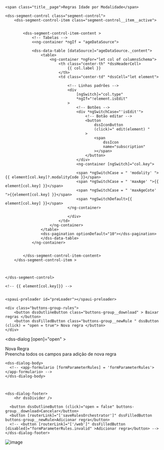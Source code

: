 <section class="container">

    <span class="title__page">Regras Idade por Modalidade</span>

    <dss-segment-control class="segment-control">
        <dss-segment-control-item class="segment-control__item__active">


            <dss-segment-control-item-content >
                <!-- Tabelas -->
                <<ng-container *ngIf = "ageDataSource">

                <dss-data-table [dataSource]="ageDataSource._content">
                    <table>
                        <ng-container *ngFor="let col of columnsSchema">
                            <th class="center-th" *dssHeaderCell>
                                {{ col.label }}
                            </th>
                            <td class="center-td" *dssCell="let element">

                                <!-- Linhas padrões -->
                                <div
                                    [ngSwitch]="col.type"
                                    *ngIf="!element.isEdit"
                                >
                                    <!-- Botões -->
                                    <div *ngSwitchCase="'isEdit'">
                                        <!-- Botão editar -->
                                        <button
                                            dssIconButton
                                            (click)=" edit(element) "
                                        >
                                            <span
                                                dssIcon
                                                name="subscription"
                                            ></span>
                                        </button>
                                    </div>
                                    <ng-container [ngSwitch]="col.key">

                                    <span *ngSwitchCase = " 'modality' ">{{ element[col.key]?.modalityCode }}</span>
                                    <span *ngSwitchCase = " 'maxAge' ">{{ element[col.key] }}</span>
                                    <span *ngSwitchCase = " 'maxAgeCote' ">{{element[col.key] }}</span>
                                    <span *ngSwitchDefault>{{ element[col.key] }}</span>
                                </ng-container>

                                </div>
                            </td>
                        </ng-container>
                    </table>
                    <dss-pagination optionDefault="10"></dss-pagination>
                    </dss-data-table>
                </ng-container>


            </dss-segment-control-item-content>
        </dss-segment-control-item >



    </dss-segment-control>

    <!-- {{ element[col.key]}} -->


    <spaui-preloader id="preLoader"></spaui-preloader>

    <div class="buttons-group-rules">
        <button dssOutlineButton class="buttons-group__download" > Baixar regras </button>
        <button dssFilledButton class="buttons-group__newRule " dssButton (click) = "open = true"> Nova regra </button>
    </div>

</section>

<!-- Modal para Create e Edit -->

<dss-dialog [open]="open" >
    <dss-dialog-header>
      <div class="title__dialog">Nova Regra</div>
      <span class="text__dialog">Preencha todos os campos para adição de nova regra</span>
    </dss-dialog-header>

    <dss-dialog-body>
      <!-- <app-formulario [formParameterRules] = 'formParameterRules'></app-formulario> -->
    </dss-dialog-body>



    <dss-dialog-footer>
        <hr dssDivider />

      <button dssOutlineButton (click)="open = false" buttons-group__download>Cancelar</button>
      <button [routerLink]="['saveRulesOrchestrator']" dssFilledButton buttons-group__newRule>Adicionar regra</button>
      <!-- <button [routerLink]="['/web']" dssFilledButton [disabled]="formParameterRules.invalid" >Adicionar regra</button> -->
    </dss-dialog-footer>

  </dss-dialog>

![image](https://github.com/ElysSanntos/Aprendizado---Bootcamps/assets/62489007/5fdf0982-1a9d-4dd0-a5f2-f7309549e6eb)
